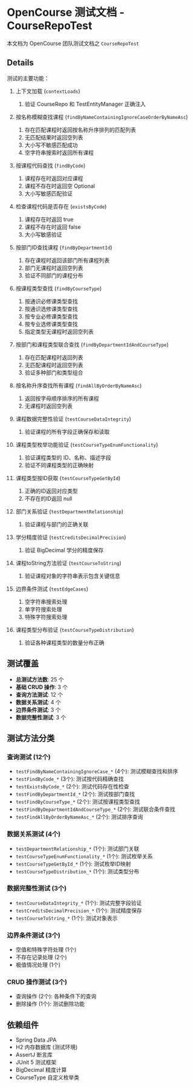 # OpenCourse 测试文档 - CourseRepoTest

本文档为 OpenCourse 团队测试文档之 `CourseRepoTest`

## Details

测试的主要功能：

1. 上下文加载 (`contextLoads`)
   1. 验证 CourseRepo 和 TestEntityManager 正确注入

2. 按名称模糊查找课程 (`findByNameContainingIgnoreCaseOrderByNameAsc`)
   1. 存在匹配课程时返回按名称升序排列的匹配列表
   2. 无匹配结果时返回空列表
   3. 大小写不敏感匹配成功
   4. 空字符串搜索时返回所有课程

3. 按课程代码查找 (`findByCode`)
   1. 课程存在时返回对应课程
   2. 课程不存在时返回空 Optional
   3. 大小写敏感匹配验证

4. 检查课程代码是否存在 (`existsByCode`)
   1. 课程存在时返回 true
   2. 课程不存在时返回 false
   3. 大小写敏感验证

5. 按部门ID查找课程 (`findByDepartmentId`)
   1. 存在课程时返回该部门所有课程列表
   2. 部门无课程时返回空列表
   3. 验证不同部门的课程分布

6. 按课程类型查找 (`findByCourseType`)
   1. 按通识必修课类型查找
   2. 按通识选修课类型查找
   3. 按专业必修课类型查找
   4. 按专业选修课类型查找
   5. 指定类型无课程时返回空列表

7. 按部门和课程类型联合查找 (`findByDepartmentIdAndCourseType`)
   1. 存在匹配课程时返回列表
   2. 无匹配课程时返回空列表
   3. 验证多种部门和类型组合

8. 按名称升序查找所有课程 (`findAllByOrderByNameAsc`)
   1. 返回按字母顺序排序的所有课程
   2. 无课程时返回空列表

9. 课程数据完整性验证 (`testCourseDataIntegrity`)
   1. 验证课程的所有字段正确保存和读取

10. 课程类型枚举功能验证 (`testCourseTypeEnumFunctionality`)
    1. 验证课程类型的 ID、名称、描述字段
    2. 验证不同课程类型的正确映射

11. 课程类型按ID获取 (`testCourseTypeGetById`)
    1. 正确的ID返回对应类型
    2. 不存在的ID返回 null

12. 部门关系验证 (`testDepartmentRelationship`)
    1. 验证课程与部门的正确关联

13. 学分精度验证 (`testCreditsDecimalPrecision`)
    1. 验证 BigDecimal 学分的精度保存

14. 课程toString方法验证 (`testCourseToString`)
    1. 验证课程对象的字符串表示包含关键信息

15. 边界条件测试 (`testEdgeCases`)
    1. 空字符串搜索处理
    2. 单字符搜索处理
    3. 特殊字符搜索处理

16. 课程类型分布验证 (`testCourseTypeDistribution`)
    1. 验证各种课程类型的数量分布正确

## 测试覆盖

- **总测试方法数**: 25 个
- **基础 CRUD 操作**: 3 个
- **查询方法测试**: 12 个
- **数据关系测试**: 4 个
- **边界条件测试**: 3 个
- **数据完整性测试**: 3 个

## 测试方法分类

### 查询测试 (12个)

- `testFindByNameContainingIgnoreCase_*` (4个): 测试模糊查找和排序
- `testFindByCode_*` (3个): 测试按代码精确查找
- `testExistsByCode_*` (2个): 测试代码存在性检查
- `testFindByDepartmentId_*` (2个): 测试按部门查找
- `testFindByCourseType_*` (2个): 测试按课程类型查找
- `testFindByDepartmentIdAndCourseType_*` (2个): 测试联合条件查找
- `testFindAllByOrderByNameAsc_*` (2个): 测试排序查询

### 数据关系测试 (4个)

- `testDepartmentRelationship_*` (1个): 测试部门关联
- `testCourseTypeEnumFunctionality_*` (1个): 测试枚举关系
- `testCourseTypeGetById_*` (1个): 测试枚举ID映射
- `testCourseTypeDistribution_*` (1个): 测试类型分布

### 数据完整性测试 (3个)

- `testCourseDataIntegrity_*` (1个): 测试完整字段验证
- `testCreditsDecimalPrecision_*` (1个): 测试精度保存
- `testCourseToString_*` (1个): 测试对象表示

### 边界条件测试 (3个)

- 空值和特殊字符处理 (1个)
- 不存在记录处理 (2个)
- 极值情况处理 (1个)

### CRUD 操作测试 (3个)

- 查询操作 (2个): 各种条件下的查询
- 删除操作 (1个): 测试删除功能

## 依赖组件

- Spring Data JPA
- H2 内存数据库 (测试环境)
- AssertJ 断言库
- JUnit 5 测试框架
- BigDecimal 精度计算
- CourseType 自定义枚举类
